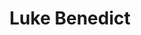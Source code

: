---
layout: person
permalink: /luke-benedict
title: Luke Benedict
position: Undergraduate
image: luke_benedict.jpeg
phone: (517) 353-6767 
mentors: Sunnie Lee, Nan Jiang
---